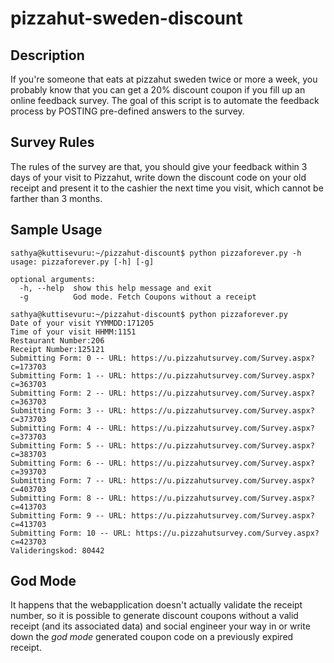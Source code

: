 # pizzahut-sweden-discount

## Description
If you're someone that eats at pizzahut sweden twice or more a week, you probably know that you can get a 20% discount coupon if you fill up
an online feedback survey. The goal of this script is to automate the feedback process by POSTING pre-defined answers to the survey. 

## Survey Rules
The rules of the survey are that, you should give your feedback within 3 days of your visit to Pizzahut, write down the discount code on your old receipt
and present it to the cashier the next time you visit, which cannot be farther than 3 months.

## Sample Usage
```
sathya@kuttisevuru:~/pizzahut-discount$ python pizzaforever.py -h
usage: pizzaforever.py [-h] [-g]

optional arguments:
  -h, --help  show this help message and exit
  -g          God mode. Fetch Coupons without a receipt

sathya@kuttisevuru:~/pizzahut-discount$ python pizzaforever.py 
Date of your visit YYMMDD:171205
Time of your visit HHMM:1151
Restaurant Number:206
Receipt Number:125121
Submitting Form: 0 -- URL: https://u.pizzahutsurvey.com/Survey.aspx?c=173703
Submitting Form: 1 -- URL: https://u.pizzahutsurvey.com/Survey.aspx?c=363703
Submitting Form: 2 -- URL: https://u.pizzahutsurvey.com/Survey.aspx?c=363703
Submitting Form: 3 -- URL: https://u.pizzahutsurvey.com/Survey.aspx?c=373703
Submitting Form: 4 -- URL: https://u.pizzahutsurvey.com/Survey.aspx?c=373703
Submitting Form: 5 -- URL: https://u.pizzahutsurvey.com/Survey.aspx?c=383703
Submitting Form: 6 -- URL: https://u.pizzahutsurvey.com/Survey.aspx?c=393703
Submitting Form: 7 -- URL: https://u.pizzahutsurvey.com/Survey.aspx?c=403703
Submitting Form: 8 -- URL: https://u.pizzahutsurvey.com/Survey.aspx?c=413703
Submitting Form: 9 -- URL: https://u.pizzahutsurvey.com/Survey.aspx?c=413703
Submitting Form: 10 -- URL: https://u.pizzahutsurvey.com/Survey.aspx?c=423703
Valideringskod: 80442
``` 
## God Mode
It happens that the webapplication doesn't actually validate the receipt number, so it is possible to generate discount coupons
without a valid receipt (and its associated data) and social engineer your way in or write down the *god mode* generated coupon code 
on a previously expired receipt.
